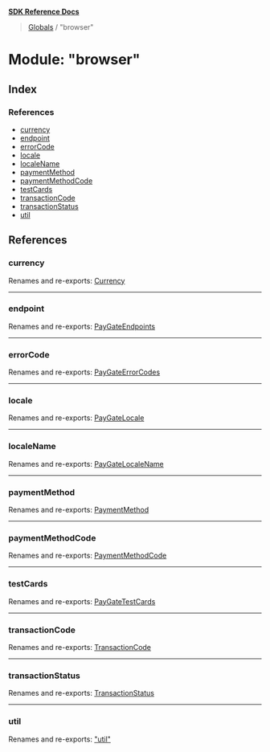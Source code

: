 **[SDK Reference Docs](../README.md)**

> [Globals](../README.md) / "browser"

# Module: "browser"

## Index

### References

- [currency](_browser_.md#currency)
- [endpoint](_browser_.md#endpoint)
- [errorCode](_browser_.md#errorcode)
- [locale](_browser_.md#locale)
- [localeName](_browser_.md#localename)
- [paymentMethod](_browser_.md#paymentmethod)
- [paymentMethodCode](_browser_.md#paymentmethodcode)
- [testCards](_browser_.md#testcards)
- [transactionCode](_browser_.md#transactioncode)
- [transactionStatus](_browser_.md#transactionstatus)
- [util](_browser_.md#util)

## References

### currency

Renames and re-exports: [Currency](../enums/_types_.currency.md)

---

### endpoint

Renames and re-exports: [PayGateEndpoints](_types_.md#paygateendpoints)

---

### errorCode

Renames and re-exports: [PayGateErrorCodes](_types_.md#paygateerrorcodes)

---

### locale

Renames and re-exports: [PayGateLocale](../enums/_types_.paygatelocale.md)

---

### localeName

Renames and re-exports: [PayGateLocaleName](_types_.md#paygatelocalename)

---

### paymentMethod

Renames and re-exports: [PaymentMethod](_types_.md#paymentmethod)

---

### paymentMethodCode

Renames and re-exports: [PaymentMethodCode](../enums/_types_.paymentmethodcode.md)

---

### testCards

Renames and re-exports: [PayGateTestCards](_types_.md#paygatetestcards)

---

### transactionCode

Renames and re-exports: [TransactionCode](../enums/_types_.transactioncode.md)

---

### transactionStatus

Renames and re-exports: [TransactionStatus](_types_.md#transactionstatus)

---

### util

Renames and re-exports: [&quot;util&quot;](_util_.md)
